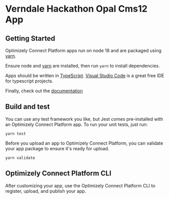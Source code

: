 # Verndale Hackathon Opal Cms12 App

## Getting Started

Optimizely Connect Platform apps run on node 18 and are packaged using [yarn](https://yarnpkg.com/lang/en/).

Ensure node and [yarn](https://yarnpkg.com/lang/en/) are installed,
then run `yarn` to install dependencies.

Apps should be written in [TypeScript](https://www.typescriptlang.org/).
[Visual Studio Code](https://code.visualstudio.com/) is a great free IDE for typescript projects.

Finally, check out the [documentation](https://docs.developers.optimizely.com/optimizely-connect-platform/docs)

## Build and test

You can use any test framework you like, but Jest comes pre-installed with an Optimizely Connect Platform app.
To run your unit tests, just run:
```
yarn test
```

Before you upload an app to Optimizely Connect Platform, you can validate your app package to ensure it's ready for upload.
```
yarn validate
```

## Optimizely Connect Platform CLI

After customizing your app, use the Optimizely Connect Platform CLI to register, upload, and publish your app.

